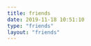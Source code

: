 ```yaml
---
title: friends
date: 2019-11-18 10:51:10
type: "friends"
layout: "friends"
---
```


<!-- # 赞赏名单
感谢所有赞赏过我的小伙伴啦，你们的支持是我最大的动力！
> \*汉，\*玎乐，\*华翔，\*九，\*嘉文，\*旭，\*兴

# 友链交换
想要交换友链的小伙伴，欢迎在留言板留言，留言格式：
* **名称：**你的博客名称
* **地址：**你的博客地址
* **简介：**一句话简介
* **头像：**你的头像地址

例如我的博客友链，大家可以加到自己博客里哦：
* **名称：**theliuqi
* **地址：**https://theliuqi.com
* **简介：**ECNU NLPer
* **头像：**https://theliuqi.com/medias/avatars/avatar.jpg -->